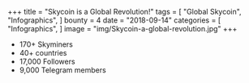 +++
title = "Skycoin is a Global Revolution!"
tags = [
    "Global Skycoin",
    "Infographics",
]
bounty = 4
date = "2018-09-14"
categories = [
    "Infographics",
]
image = "img/Skycoin-a-global-revolution.jpg"
+++

* 170+ Skyminers
* 40+ countries
* 17,000 Followers
* 9,000 Telegram members
